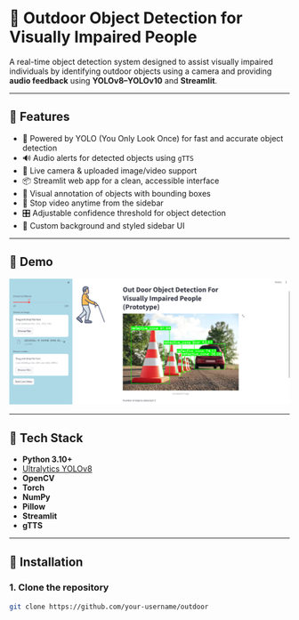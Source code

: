 # 🎯 Outdoor Object Detection for Visually Impaired People

A real-time object detection system designed to assist visually impaired individuals by identifying outdoor objects using a camera and providing **audio feedback** using **YOLOv8–YOLOv10** and **Streamlit**.

---

## 🚀 Features

- 🧠 Powered by YOLO (You Only Look Once) for fast and accurate object detection
- 🔊 Audio alerts for detected objects using `gTTS`
- 📸 Live camera & uploaded image/video support
- 📦 Streamlit web app for a clean, accessible interface
- 🎨 Visual annotation of objects with bounding boxes
- 🛑 Stop video anytime from the sidebar
- 🎛 Adjustable confidence threshold for object detection
- 🌄 Custom background and styled sidebar UI

---

## 📸 Demo


<img src="img/Screenshot 2024-07-17 113900.png"/>

---

## 🧰 Tech Stack

- **Python 3.10+**
- [Ultralytics YOLOv8](https://github.com/ultralytics/ultralytics)
- **OpenCV**
- **Torch**
- **NumPy**
- **Pillow**
- **Streamlit**
- **gTTS**

---

## 🔧 Installation

### 1. Clone the repository
```bash
git clone https://github.com/your-username/outdoor
